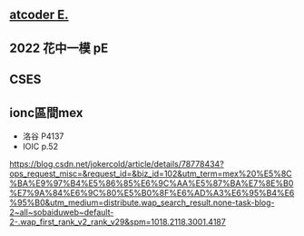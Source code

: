 ## [atcoder E.](https://atcoder.jp/contests/abc272/tasks/abc272_e)

## 2022 花中一模 pE

## CSES
## ionc區間mex

- 洛谷 P4137
- IOIC p.52



<https://blog.csdn.net/jokercold/article/details/78778434?ops_request_misc=&request_id=&biz_id=102&utm_term=mex%20%E5%8C%BA%E9%97%B4%E5%86%85%E6%9C%AA%E5%87%BA%E7%8E%B0%E7%9A%84%E6%9C%80%E5%B0%8F%E6%AD%A3%E6%95%B4%E6%95%B0&utm_medium=distribute.wap_search_result.none-task-blog-2~all~sobaiduweb~default-2-.wap_first_rank_v2_rank_v29&spm=1018.2118.3001.4187>